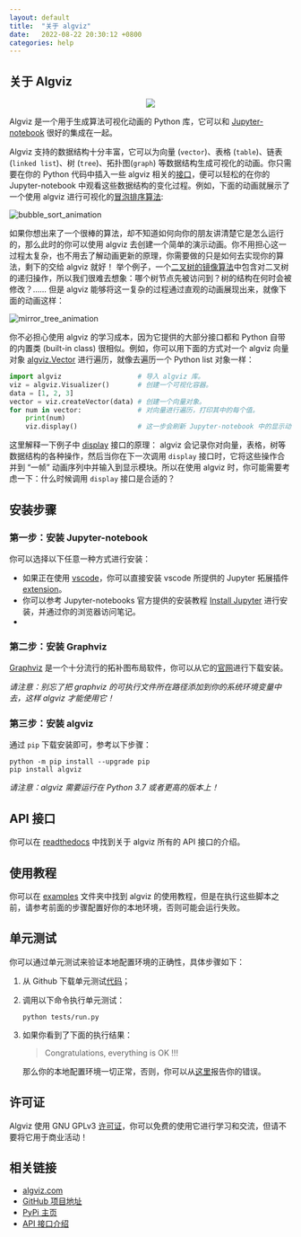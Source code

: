 ```yaml
---
layout: default
title:  "关于 algviz"
date:   2022-08-22 20:30:12 +0800
categories: help
---
```


## 关于 Algviz

<div align=center><img src="https://cdn.jsdelivr.net/gh/zjl9959/algviz@main/docs/images/logo_v1.svg"/></div>

Algviz 是一个用于生成算法可视化动画的 Python 库，它可以和 [Jupyter-notebook](https://jupyter.org/) 很好的集成在一起。

Algviz 支持的数据结构十分丰富，它可以为向量 (`vector`)、表格 (`table`)、链表 (`linked list`)、树 (`tree`)、拓扑图(`graph`) 等数据结构生成可视化的动画。你只需要在你的 Python 代码中插入一些 algviz 相关的[接口](https://algviz.readthedocs.io/en/latest/api.html#module-algviz)，便可以轻松的在你的 Jupyter-notebook 中观看这些数据结构的变化过程。例如，下面的动画就展示了一个使用 algviz 进行可视化的[冒泡排序算法](https://en.wikipedia.org/wiki/Bubble_sort):

![bubble_sort_animation](https://cdn.jsdelivr.net/gh/zjl9959/algviz@main/docs/animation_images/bubble_sort.svg)

如果你想出来了一个很棒的算法，却不知道如何向你的朋友讲清楚它是怎么运行的，那么此时的你可以使用 algviz 去创建一个简单的演示动画。你不用担心这一过程太复杂，也不用去了解动画更新的原理，你需要做的只是如何去实现你的算法，剩下的交给 algviz 就好！
举个例子，一个[二叉树的镜像算法](https://medium.com/@ajinkyajawale/convert-a-binary-tree-into-its-mirror-tree-42ea44cea237)中包含对二叉树的递归操作，所以我们很难去想象：哪个树节点先被访问到？树的结构在何时会被修改？…… 但是 algviz 能够将这一复杂的过程通过直观的动画展现出来，就像下面的动画这样：

![mirror_tree_animation](https://cdn.jsdelivr.net/gh/zjl9959/algviz@main/docs/animation_images/mirror_tree_complete.svg)

你不必担心使用 algviz 的学习成本，因为它提供的大部分接口都和 Python 自带的内置类 (built-in class) 很相似。例如，你可以用下面的方式对一个 algviz 向量对象 [algviz.Vector](https://algviz.readthedocs.io/en/latest/api.html#algviz.vector.Vector) 进行遍历，就像去遍历一个 Python list 对象一样：

```python
import algviz                   # 导入 algviz 库。
viz = algviz.Visualizer()       # 创建一个可视化容器。
data = [1, 2, 3]
vector = viz.createVector(data) # 创建一个向量对象。
for num in vector:              # 对向量进行遍历，打印其中的每个值。
    print(num)
    viz.display()               # 这一步会刷新 Jupyter-notebook 中的显示动画。
```

这里解释一下例子中 [display](https://algviz.readthedocs.io/en/latest/api.html#algviz.visual.Visualizer.display) 接口的原理： algviz 会记录你对向量，表格，树等数据结构的各种操作，然后当你在下一次调用 `display` 接口时，它将这些操作合并到 “一帧” 动画序列中并输入到显示模块。所以在使用 algviz 时，你可能需要考虑一下：什么时候调用 `display` 接口是合适的？


## 安装步骤

### 第一步：安装 Jupyter-notebook

你可以选择以下任意一种方式进行安装：

+ 如果正在使用 [vscode](https://code.visualstudio.com/)，你可以直接安装 vscode 所提供的 Jupyter 拓展插件 [extension](https://marketplace.visualstudio.com/items?itemName=ms-toolsai.jupyter)。
+ 你可以参考 Jupyter-notebooks 官方提供的安装教程 [Install Jupyter](https://jupyter.org/install) 进行安装，并通过你的浏览器访问笔记。
+ 

### 第二步：安装 Graphviz

[Graphviz](https://graphviz.org/) 是一个十分流行的拓补图布局软件，你可以从它的[官网](https://graphviz.org/download/)进行下载安装。

*请注意：别忘了把 graphviz 的可执行文件所在路径添加到你的系统环境变量中去，这样 algviz 才能使用它！*

### 第三步：安装 algviz

通过 `pip` 下载安装即可，参考以下步骤：

```shell
python -m pip install --upgrade pip
pip install algviz
```

*请注意：algviz 需要运行在 Python 3.7 或者更高的版本上！*

## API 接口

你可以在 [readthedocs](https://algviz.readthedocs.io/en/latest/api.html#) 中找到关于 algviz 所有的 API 接口的介绍。

## 使用教程

你可以在 [examples](https://github.com/zjl9959/algviz/tree/main/examples) 文件夹中找到 algviz 的使用教程，但是在执行这些脚本之前，请参考前面的步骤配置好你的本地环境，否则可能会运行失败。

## 单元测试

你可以通过单元测试来验证本地配置环境的正确性，具体步骤如下：

1. 从 Github 下载单元测试[代码](https://github.com/zjl9959/algviz/tree/main/tests)；
2. 调用以下命令执行单元测试：
    ```shell
    python tests/run.py
    ```
3. 如果你看到了下面的执行结果：
    > Congratulations, everything is OK !!!
    
    那么你的本地配置环境一切正常，否则，你可以从[这里](https://github.com/zjl9959/algviz/issues)报告你的错误。

## 许可证

Algviz 使用 GNU GPLv3 [许可证](https://github.com/zjl9959/algviz/blob/main/LICENSE)，你可以免费的使用它进行学习和交流，但请不要将它用于商业活动！

## 相关链接

+ [algviz.com](https://algviz.com/)
+ [GitHub 项目地址](https://github.com/zjl9959/algviz)
+ [PyPi 主页](https://pypi.org/project/algviz/)
+ [API 接口介绍](https://algviz.readthedocs.io/en/latest/index.html)


[Vector]: https://algviz.readthedocs.io/en/latest/api.html#algviz.vector.Vector
[Table]: https://algviz.readthedocs.io/en/latest/api.html#algviz.table.Table
[ForwardLinkedNode]: https://algviz.readthedocs.io/en/latest/api.html#algviz.linked_list.ForwardLinkedListNode
[DoublyLinkedNode]: https://algviz.readthedocs.io/en/latest/api.html#algviz.linked_list.DoublyLinkedListNode
[binary tree]: https://algviz.readthedocs.io/en/latest/api.html#algviz.tree.parseBinaryTree
[normal tree]: https://algviz.readthedocs.io/en/latest/api.html#algviz.tree.parseTree
[TreeNode]: https://algviz.readthedocs.io/en/latest/api.html#algviz.tree.TreeNode
[graph]: https://algviz.readthedocs.io/en/latest/api.html#algviz.graph.parseGraph
[GraphNode]: https://algviz.readthedocs.io/en/latest/api.html#algviz.graph.GraphNode

[vector.ipynb]: https://github.com/zjl9959/algviz/blob/main/examples/vector.ipynb
[table.ipynb]: https://github.com/zjl9959/algviz/blob/main/examples/table.ipynb
[linked_list.ipynb]: https://github.com/zjl9959/algviz/blob/main/examples/linked_list.ipynb
[tree.ipynb]: https://github.com/zjl9959/algviz/blob/main/examples/tree.ipynb
[graph.ipynb]: https://github.com/zjl9959/algviz/blob/main/examples/graph.ipynb
[vector.ipynb colab]: https://colab.research.google.com/drive/1RgAoKbiSBXdSvBg65pwu9pJp5bQL1pCs?usp=sharing
[table.ipynb colab]: https://colab.research.google.com/drive/1GH6XgKDpUA2GKxiLm5tljp19wUvmnDxO?usp=sharing
[linked_list.ipynb colab]: https://colab.research.google.com/drive/1rsg-6irXzQODPi6DUZhtu-pKq_r55hwV?usp=sharing
[tree.ipynb colab]: https://colab.research.google.com/drive/138pnzwoS2vdhssZyTx-k5rwBQNb2Hi9N?usp=sharing
[graph.ipynb colab]: https://colab.research.google.com/drive/14hF30-N9VGBb5-vkERPuURvmnB9VspU9?usp=sharing
